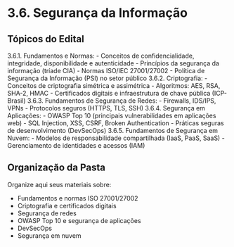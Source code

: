 # 3.6. Segurança da Informação

## Tópicos do Edital

3.6.1. Fundamentos e Normas:
       - Conceitos de confidencialidade, integridade, disponibilidade e autenticidade
       - Princípios da segurança da informação (tríade CIA)
       - Normas ISO/IEC 27001/27002
       - Política de Segurança da Informação (PSI) no setor público
3.6.2. Criptografia:
       - Conceitos de criptografia simétrica e assimétrica
       - Algoritmos: AES, RSA, SHA-2, HMAC
       - Certificados digitais e infraestrutura de chave pública (ICP-Brasil)
3.6.3. Fundamentos de Segurança de Redes:
       - Firewalls, IDS/IPS, VPNs
       - Protocolos seguros (HTTPS, TLS, SSH)
3.6.4. Segurança em Aplicações:
       - OWASP Top 10 (principais vulnerabilidades em aplicações web)
       - SQL Injection, XSS, CSRF, Broken Authentication
       - Práticas seguras de desenvolvimento (DevSecOps)
3.6.5. Fundamentos de Segurança em Nuvem:
       - Modelos de responsabilidade compartilhada (IaaS, PaaS, SaaS)
       - Gerenciamento de identidades e acessos (IAM)

## Organização da Pasta

Organize aqui seus materiais sobre:

- Fundamentos e normas ISO 27001/27002
- Criptografia e certificados digitais
- Segurança de redes
- OWASP Top 10 e segurança de aplicações
- DevSecOps
- Segurança em nuvem
